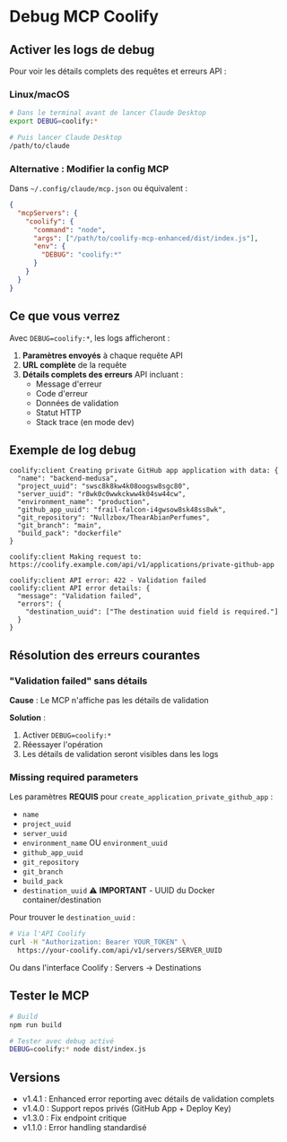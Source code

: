 # Debug MCP Coolify

## Activer les logs de debug

Pour voir les détails complets des requêtes et erreurs API :

### Linux/macOS

```bash
# Dans le terminal avant de lancer Claude Desktop
export DEBUG=coolify:*

# Puis lancer Claude Desktop
/path/to/claude
```

### Alternative : Modifier la config MCP

Dans `~/.config/claude/mcp.json` ou équivalent :

```json
{
  "mcpServers": {
    "coolify": {
      "command": "node",
      "args": ["/path/to/coolify-mcp-enhanced/dist/index.js"],
      "env": {
        "DEBUG": "coolify:*"
      }
    }
  }
}
```

## Ce que vous verrez

Avec `DEBUG=coolify:*`, les logs afficheront :

1. **Paramètres envoyés** à chaque requête API
2. **URL complète** de la requête
3. **Détails complets des erreurs** API incluant :
   - Message d'erreur
   - Code d'erreur
   - Données de validation
   - Statut HTTP
   - Stack trace (en mode dev)

## Exemple de log debug

```
coolify:client Creating private GitHub app application with data: {
  "name": "backend-medusa",
  "project_uuid": "swsc8k8kw4k08oogsw8sgc80",
  "server_uuid": "r8wk0c0wwkckww4k04sw44cw",
  "environment_name": "production",
  "github_app_uuid": "frail-falcon-i4gwsow8sk48ss8wk",
  "git_repository": "Nullzbox/ThearAbianPerfumes",
  "git_branch": "main",
  "build_pack": "dockerfile"
}

coolify:client Making request to: https://coolify.example.com/api/v1/applications/private-github-app

coolify:client API error: 422 - Validation failed
coolify:client API error details: {
  "message": "Validation failed",
  "errors": {
    "destination_uuid": ["The destination uuid field is required."]
  }
}
```

## Résolution des erreurs courantes

### "Validation failed" sans détails

**Cause** : Le MCP n'affiche pas les détails de validation

**Solution** :
1. Activer `DEBUG=coolify:*`
2. Réessayer l'opération
3. Les détails de validation seront visibles dans les logs

### Missing required parameters

Les paramètres **REQUIS** pour `create_application_private_github_app` :

- `name`
- `project_uuid`
- `server_uuid`
- `environment_name` OU `environment_uuid`
- `github_app_uuid`
- `git_repository`
- `git_branch`
- `build_pack`
- `destination_uuid` ⚠️ **IMPORTANT** - UUID du Docker container/destination

Pour trouver le `destination_uuid` :
```bash
# Via l'API Coolify
curl -H "Authorization: Bearer YOUR_TOKEN" \
  https://your-coolify.com/api/v1/servers/SERVER_UUID
```

Ou dans l'interface Coolify : Servers → Destinations

## Tester le MCP

```bash
# Build
npm run build

# Tester avec debug activé
DEBUG=coolify:* node dist/index.js
```

## Versions

- v1.4.1 : Enhanced error reporting avec détails de validation complets
- v1.4.0 : Support repos privés (GitHub App + Deploy Key)
- v1.3.0 : Fix endpoint critique
- v1.1.0 : Error handling standardisé
